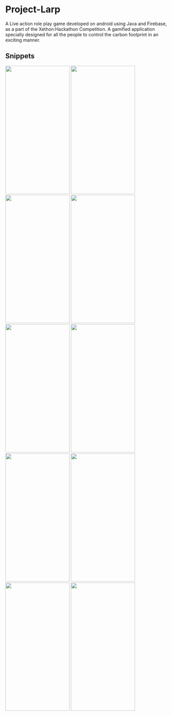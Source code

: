 # Project-Larp
A Live action role play game developed on android using Java and Firebase, as a part of the Xethon:Hackathon Competition. A gamified application specially designed for all the people to control the carbon footprint in an exciting manner.

## Snippets
<img src="https://github.com/rjrocks1908/Project-Larp/assets/33928238/655acca8-736b-42ec-b107-015f6f859894" width=200 height=400>
<img src="https://github.com/rjrocks1908/Project-Larp/assets/33928238/31b3e2ab-98c9-4da4-a578-d324b7a56c79" width=200 height=400>
<img src="https://github.com/rjrocks1908/Project-Larp/assets/33928238/2a67717a-a48e-440d-b11b-ab1a6a46f90d" width=200 height=400>
<img src="https://github.com/rjrocks1908/Project-Larp/assets/33928238/31096a96-43fb-4626-8191-a52bca50d2a9" width=200 height=400>
<img src="https://github.com/rjrocks1908/Project-Larp/assets/33928238/444a740f-7e1d-4586-9dc8-eeb7aa3c02ad" width=200 height=400>
<img src="https://github.com/rjrocks1908/Project-Larp/assets/33928238/5d3fdf2d-bdb4-4b8c-a1ba-173733a10eee" width=200 height=400>
<img src="https://github.com/rjrocks1908/Project-Larp/assets/33928238/4eee4d52-ccd2-471d-b8f3-135b5f7f7b1c" width=200 height=400>
<img src="https://github.com/rjrocks1908/Project-Larp/assets/33928238/f3b0d9a6-924d-46e6-9714-ff4003b71f66" width=200 height=400>
<img src="https://github.com/rjrocks1908/Project-Larp/assets/33928238/54d99c0f-120e-4741-9928-1908a7abf403" width=200 height=400>
<img src="https://github.com/rjrocks1908/Project-Larp/assets/33928238/a9f17035-9231-43fc-a2d7-93cddabdcbdb" width=200 height=400>


